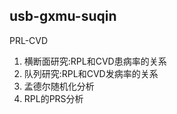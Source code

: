 ## usb-gxmu-suqin

PRL-CVD

1. 横断面研究:RPL和CVD患病率的关系
2. 队列研究:RPL和CVD发病率的关系
3. 孟德尔随机化分析
4. RPL的PRS分析
   
